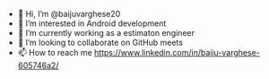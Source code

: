 - 👋 Hi, I’m @baijuvarghese20
- 👀 I’m interested in Android development 
- 🌱 I’m currently working as a estimaton engineer
- 💞️ I’m looking to collaborate on GitHub meets
- 📫 How to reach me  https://www.linkedin.com/in/baiju-varghese-605746a2/

<!---
baijuvarghese20/baijuvarghese20 is a ✨ special ✨ repository because its `README.md` (this file) appears on your GitHub profile.
You can click the Preview link to take a look at your changes.
--->
